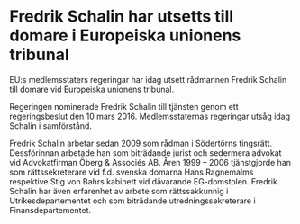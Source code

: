 # Fredrik Schalin har utsetts till domare i Europeiska unionens tribunal

EU:s medlemsstaters regeringar har idag utsett rådmannen Fredrik Schalin till domare vid Europeiska unionens tribunal.


Regeringen nominerade Fredrik Schalin till tjänsten genom ett regeringsbeslut den 10 mars 2016\. Medlemsstaternas regeringar utsåg idag Schalin i samförstånd.

Fredrik Schalin arbetar sedan 2009 som rådman i Södertörns tingsrätt. Dessförinnan arbetade han som biträdande jurist och sedermera advokat vid Advokatfirman Öberg \& Associés AB. Åren 1999 – 2006 tjänstgjorde han som rättssekreterare vid f.d. svenska domarna Hans Ragnemalms respektive Stig von Bahrs kabinett vid dåvarande EG\-domstolen. Fredrik Schalin har även erfarenhet av arbete som rättssakkunnig i Utrikesdepartementet och som biträdande utredningssekreterare i Finansdepartementet.
